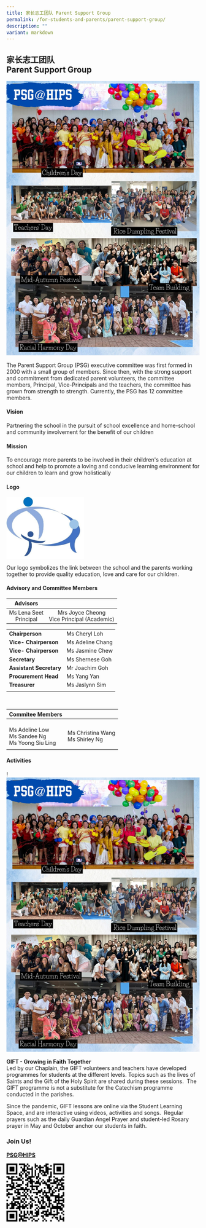 ```yaml
---
title: 家长志工团队 Parent Support Group
permalink: /for-students-and-parents/parent-support-group/
description: ""
variant: markdown
---
```

## 家长志工团队<br> Parent Support Group

![](/images/PSG/PSG___HIPS.jpg)[](/images/HIPS%20PSG%20Group%20Photo.jpg)

The Parent Support Group (PSG) executive committee was first formed in 2000 with a small group of members. Since then, with the strong support and commitment from dedicated parent volunteers, the committee members, Principal, Vice-Principals and the teachers, the committee has grown from strength to strength. Currently, the PSG has 12 committee members.&nbsp;

#### Vision


Partnering the school in the pursuit of school excellence and home-school and community involvement for the benefit of our children

#### Mission


To encourage more parents to be involved in their children's education at school and help to promote a loving and conducive learning environment for our children to learn and grow holistically

#### Logo

<img style="width: 40%;" src="/images/HIPS%20PSG%20Logo%20V2022.jpg" align="center"> 

Our logo symbolizes the link between the school and the parents working together to provide quality education, love and care for our children.

#### Advisory and Committee Members


| **Advisors**|  |  
| :--------: | :--------: | 
|Ms Lena Seet <br> Principal | Mrs Joyce Cheong <br> Vice Principal (Academic)|


|  |  | 
| -------- | -------- | 
| **Chairperson**&nbsp;  |Ms Cheryl Loh | 
|**Vice- Chairperson**| Ms Adeline Chang |
|**Vice- Chairperson**|Ms Jasmine Chew |
|**Secretary**&nbsp;|Ms Shernese Goh |
|**Assistant Secretary**|Mr Joachim Goh|
|**Procurement Head**|Ms Yang Yan |
|**Treasurer**| Ms Jaslynn Sim |
|||

<br>

| Commitee Members |  | 
| -------- | -------- | 
|  <br> Ms Adeline Low <br> Ms Sandee Ng <br> Ms Yoong Siu Ling|   <br> Ms Christina Wang  <br> Ms Shirley Ng | 
|||



#### Activities

!![](/images/PSG/PSG___HIPS.jpg)[](/images/PSG/PSG2024_v2.jpg)

**GIFT - Growing in Faith Together**  
Led by our Chaplain, the GIFT volunteers and teachers have developed programmes for students at the different levels. Topics such as the lives of Saints and the Gift of the Holy Spirit are shared during these sessions.&nbsp;&nbsp;The GIFT programme is not a substitute for the Catechism programme conducted in the parishes.&nbsp;  

Since the pandemic, GIFT lessons are online via the Student Learning Space, and are interactive using videos, activities and songs.&nbsp; Regular prayers such as the daily Guardian Angel Prayer and student-led Rosary prayer in May and October anchor our students in faith.  
  


### Join Us!


[**PSG@HIPS**](https://tinyurl.com/PSGatHIPS)


<img style="width: 30%;" src="/images/PSG QR.png" align="left">